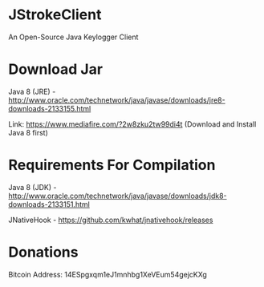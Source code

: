JStrokeClient
========

An Open-Source Java Keylogger Client

Download Jar
============
Java 8 (JRE) - http://www.oracle.com/technetwork/java/javase/downloads/jre8-downloads-2133155.html

Link: https://www.mediafire.com/?2w8zku2tw99di4t (Download and Install Java 8 first)

Requirements For Compilation
============

Java 8 (JDK) - http://www.oracle.com/technetwork/java/javase/downloads/jdk8-downloads-2133151.html

JNativeHook - https://github.com/kwhat/jnativehook/releases


Donations
=========

Bitcoin Address: 14ESpgxqm1eJ1mnhbg1XeVEum54gejcKXg
